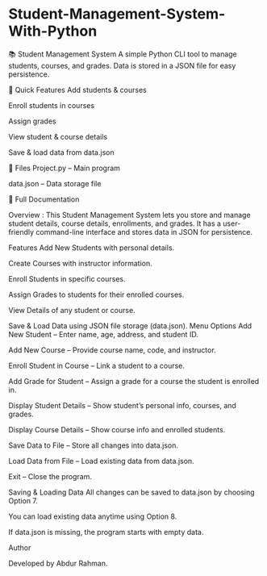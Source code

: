 # Student-Management-System-With-Python
📚 Student Management System
A simple Python CLI tool to manage students, courses, and grades. Data is stored in a JSON file for easy persistence.

🚀 Quick Features
Add students & courses

Enroll students in courses

Assign grades

View student & course details

Save & load data from data.json

📂 Files
Project.py – Main program

data.json – Data storage file

📖 Full Documentation

Overview :
This Student Management System lets you store and manage student details, course details, enrollments, and grades.
It has a user-friendly command-line interface and stores data in JSON for persistence.

Features
Add New Students with personal details.

Create Courses with instructor information.

Enroll Students in specific courses.

Assign Grades to students for their enrolled courses.

View Details of any student or course.

Save & Load Data using JSON file storage (data.json).
Menu Options
Add New Student – Enter name, age, address, and student ID.

Add New Course – Provide course name, code, and instructor.

Enroll Student in Course – Link a student to a course.

Add Grade for Student – Assign a grade for a course the student is enrolled in.

Display Student Details – Show student’s personal info, courses, and grades.

Display Course Details – Show course info and enrolled students.

Save Data to File – Store all changes into data.json.

Load Data from File – Load existing data from data.json.

Exit – Close the program.

Saving & Loading Data
All changes can be saved to data.json by choosing Option 7.

You can load existing data anytime using Option 8.

If data.json is missing, the program starts with empty data.

Author

Developed by
Abdur Rahman.
